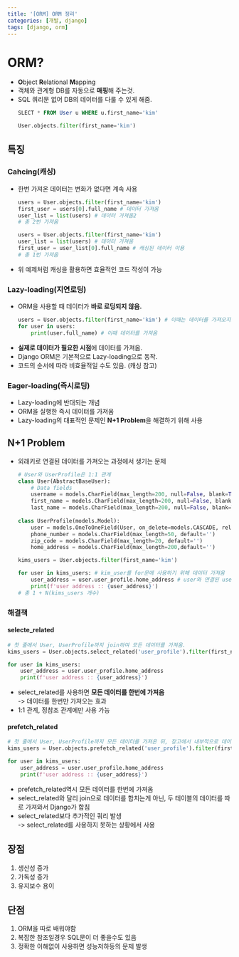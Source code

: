 ```yaml
---
title: '[ORM] ORM 정리'
categories: [개발, django]
tags: [django, orm]  
---
```


# ORM?
* **O**bject **R**elational **M**apping
* 객체와 관계형 DB를 자동으로 **매핑**해 주는것.
* SQL 쿼리문 없어 DB의 데이터를 다룰 수 있게 해줌.  
    ```sql
    SLECT * FROM User u WHERE u.first_name='kim'
    ```
    ```python
    User.objects.filter(first_name='kim')
    ```

## 특징

### Cahcing(캐싱)

* 한번 가져온 데이터는 변화가 없다면 계속 사용
    ```python
    users = User.objects.filter(first_name='kim')
    first_user = users[0].full_name # 데이터 가져옴
    user_list = list(users) # 데이터 가져옴2
    # 총 2번 가져옴
    ```
    ```python
    users = User.objects.filter(first_name='kim')
    user_list = list(users) # 데이터 가져옴
    first_user = user_list[0].full_name # 캐싱된 데이터 이용
    # 총 1번 가져옴
    ```
* 위 예제처럼 캐싱을 활용하면 효율적인 코드 작성이 가능

### Lazy-loading(지연로딩)

* ORM을 사용할 때 데이터가 **바로 로딩되지 않음.**
    ```python
    users = User.objects.filter(first_name='kim') # 이때는 데이터를 가져오지 않음
    for user in users:
        print(user.full_name) # 이때 데이터를 가져옴
    ```
* **실제로 데이터가 필요한 시점**에 데이터를 가져옴.
* Django ORM은 기본적으로 Lazy-loading으로 동작.
* 코드의 순서에 따라 비효율적일 수도 있음. (캐싱 참고)

### Eager-loading(즉시로딩)

* Lazy-loading에 반대되는 개념
* ORM을 실행한 즉시 데이터를 가져옴
* Lazy-loading의 대표적인 문제인 **N+1 Problem**을 해결하기 위해 사용

## N+1 Problem

* 외래키로 연결된 데이터를 가져오는 과정에서 생기는 문제
    ```python
    # User와 UserProfile은 1:1 관계
    class User(AbstractBaseUser):
        # Data fields
        username = models.CharField(max_length=200, null=False, blank=True, unique=True)
        first_name = models.CharField(max_length=200, null=False, blank=True)
        last_name = models.CharField(max_length=200, null=False, blank=True)
            
    class UserProfile(models.Model):
        user = models.OneToOneField(User, on_delete=models.CASCADE, related_name='user_profile')
        phone_number = models.CharField(max_length=50, default='')
        zip_code = models.CharField(max_length=20, default='')
        home_address = models.CharField(max_length=200,default='')
    ```
    ```python
    kims_users = User.objects.filter(first_name='kim')

    for user in kims_users: # kim_user를 for문에 사용하기 위해 데이터 가져옴
        user_address = user.user_profile.home_address # user와 연결된 userprofile 데이터를 가져옴
        print(f'user address :: {user_address}')
    # 총 1 + N(kims_users 개수)
    ```

### 해결책

#### selecte_related

```python
# 첫 줄에서 User, UserProfile까지 join하여 모든 데이터를 가져옴.
kims_users = User.objects.select_related('user_profile').filter(first_name='kim')

for user in kims_users:
	user_address = user.user_profile.home_address
	print(f'user address :: {user_address}')
```
- select_related를 사용하면 **모든 데이터를 한번에 가져옴**  
-> 데이터를 한번만 가져오는 효과
- 1:1 관계, 정참조 관계에만 사용 가능

#### prefetch_related

```python
# 첫 줄에서 User, UserProfile까지 모든 데이터를 가져온 뒤, 장고에서 내부적으로 데이터를 합침.
kims_users = User.objects.prefetch_related('user_profile').filter(first_name='kim')

for user in kims_users:
	user_address = user.user_profile.home_address
	print(f'user address :: {user_address}')
```
- prefetch_related역시 모든 데이터를 한번에 가져옴
- select_related와 달리 join으로 데이터를 합치는게 아닌, 두 테이블의 데이터를 따로 가져와서 Django가 합침
- select_related보다 추가적인 쿼리 발생  
-> select_related를 사용하지 못하는 상황에서 사용

## 장점

1. 생산성 증가
2. 가독성 증가
3. 유지보수 용이

## 단점

1. ORM을 따로 배워야함
2. 복잡한 참조일경우 SQL문이 더 좋을수도 있음
3. 정확한 이해없이 사용하면 성능저하등의 문제 발생
